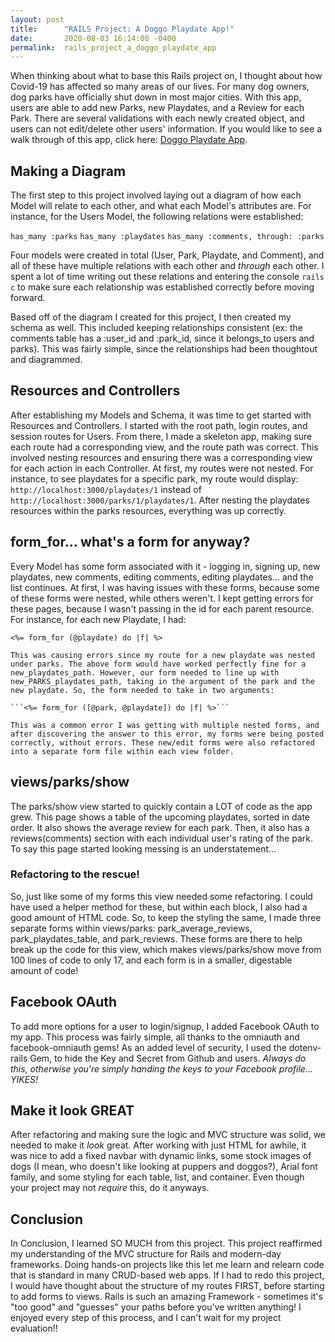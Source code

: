 ```yaml
---
layout: post
title:      "RAILS Project: A Doggo Playdate App!"
date:       2020-08-03 16:14:08 -0400
permalink:  rails_project_a_doggo_playdate_app
---
```


When thinking about what to base this Rails project on, I thought about how Covid-19 has affected so many areas of our lives. For many dog owners, dog parks have officially shut down in most major cities. With this app, users are able to add new Parks, new Playdates, and a Review for each Park. There are several validations with each newly created object, and users can not edit/delete other users' information. If you would like to see a walk through of this app, click here: [Doggo Playdate App](https://www.youtube.com/watch?v=R6iXLOJSrwY&feature=youtu.be).

## Making a Diagram
  
The first step to this project involved laying out a diagram of how each Model will relate to each other, and what each Model's attributes are. For instance, for the Users Model, the following relations were established:

```has_many :parks```
```has_many :playdates``` 
```has_many :comments, through: :parks```

  Four models were created in total (User, Park, Playdate, and Comment), and all of these have multiple relations with each other and *through* each other. I spent a lot of time writing out these relations and entering the console ```rails c``` to make sure each relationship was established correctly before moving forward. 

  Based off of the diagram I created for this project, I then created my schema as well. This included keeping relationships consistent (ex: the comments table has a :user_id and :park_id, since it belongs_to users and parks). This was fairly simple, since the relationships had been thoughtout and diagrammed.

## Resources and Controllers

After establishing my Models and Schema, it was time to get started with Resources and Controllers. I started with the root path, login routes, and session routes for Users. From there, I made a skeleton app, making sure each route had a corresponding view, and the route path was correct. This involved nesting resources and ensuring there was a corresponding view for each action in each Controller. At first, my routes were not nested. For instance, to see playdates for a specific park, my route would display: ```http://localhost:3000/playdates/1``` instead of ```http://localhost:3000/parks/1/playdates/1```. After nesting the playdates resources within the parks resources, everything was up correctly. 

## form_for... what's a form for anyway?

Every Model has some form associated with it - logging in, signing up, new playdates, new comments, editing comments, editing playdates... and the list continues. At first, I was having issues with these forms, because some of these forms were nested, while others weren't. I kept getting errors for these pages, because I wasn't passing in the id for each parent resource. For instance, for each new Playdate, I had:

  ```<%= form_for (@playdate) do |f| %>```
	
	This was causing errors since my route for a new playdate was nested under parks. The above form would have worked perfectly fine for a new_playdates_path. However, our form needed to line up with new_PARKS_playdates_path, taking in the argument of the park and the new playdate. So, the form needed to take in two arguments:
	
	```<%= form_for ([@park, @playdate]) do |f| %>```
	
	This was a common error I was getting with multiple nested forms, and after discovering the answer to this error, my forms were being posted correctly, without errors. These new/edit forms were also refactored into a separate form file within each view folder.
	
## views/parks/show
  
  The parks/show view started to quickly contain a LOT of code as the app grew. This page shows a table of the upcoming playdates, sorted in date order. It also shows the average review for each park. Then, it also has a reviews(comments) section with each individual user's rating of the park. To say this page started looking messing is an understatement...
	
### Refactoring to the rescue!
	
So, just like some of my forms this view needed some refactoring. I could have used a helper method for these, but within each block, I also had a good amount of HTML code. So, to keep the styling the same, I made three separate forms within views/parks: park_average_reviews, park_playdates_table, and park_reviews. These forms are there to help break up the code for this view, which makes views/parks/show move from 100 lines of code to only 17, and each form is in a smaller, digestable amount of code!
	
## Facebook OAuth
	
To add more options for a user to login/signup, I added Facebook OAuth to my app. This process was fairly simple, all thanks to the omniauth and facebook-omniauth gems! As an added level of security, I used the dotenv-rails Gem, to hide the Key and Secret from Github and users. *Always do this, otherwise you're simply handing the keys to your Facebook profile... YIKES!*
	
## Make it look GREAT
	
  After refactoring and making sure the logic and MVC structure was solid, we needed to make it *look* great. After working with just HTML for awhile, it was nice to add a fixed navbar with dynamic links, some stock images of dogs (I mean, who doesn't like looking at puppers and doggos?), Arial font family, and some styling for each table, list, and container. Even though your project may not *require* this, do it anyways.
	
## Conclusion

  In Conclusion, I learned SO MUCH from this project. This project reaffirmed my understanding of the MVC structure for Rails and modern-day frameworks. Doing hands-on projects like this let me learn and relearn code that is standard in many CRUD-based web apps. If I had to redo this project, I would have thought about the structure of my routes FIRST, before starting to add forms to views. Rails is such an amazing Framework - sometimes it's "too good" and "guesses" your paths before you've written anything! I enjoyed every step of this process, and I can't wait for my project evaluation!!
	

